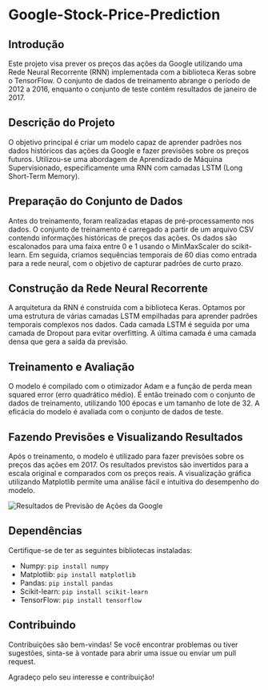 # Google-Stock-Price-Prediction

## Introdução
Este projeto visa prever os preços das ações da Google utilizando uma Rede Neural Recorrente (RNN) implementada com a biblioteca Keras sobre o TensorFlow. O conjunto de dados de treinamento abrange o período de 2012 a 2016, enquanto o conjunto de teste contém resultados de janeiro de 2017.

## Descrição do Projeto

O objetivo principal é criar um modelo capaz de aprender padrões nos dados históricos das ações da Google e fazer previsões sobre os preços futuros. Utilizou-se uma abordagem de Aprendizado de Máquina Supervisionado, especificamente uma RNN com camadas LSTM (Long Short-Term Memory).

## Preparação do Conjunto de Dados

Antes do treinamento, foram realizadas etapas de pré-processamento nos dados. O conjunto de treinamento é carregado a partir de um arquivo CSV contendo informações históricas de preços das ações. Os dados são escalonados para uma faixa entre 0 e 1 usando o MinMaxScaler do scikit-learn. Em seguida, criamos sequências temporais de 60 dias como entrada para a rede neural, com o objetivo de capturar padrões de curto prazo.

## Construção da Rede Neural Recorrente

A arquitetura da RNN é construída com a biblioteca Keras. Optamos por uma estrutura de várias camadas LSTM empilhadas para aprender padrões temporais complexos nos dados. Cada camada LSTM é seguida por uma camada de Dropout para evitar overfitting. A última camada é uma camada densa que gera a saída da previsão.

## Treinamento e Avaliação

O modelo é compilado com o otimizador Adam e a função de perda mean squared error (erro quadrático médio). É então treinado com o conjunto de dados de treinamento, utilizando 100 épocas e um tamanho de lote de 32. A eficácia do modelo é avaliada com o conjunto de dados de teste.

## Fazendo Previsões e Visualizando Resultados

Após o treinamento, o modelo é utilizado para fazer previsões sobre os preços das ações em 2017. Os resultados previstos são invertidos para a escala original e comparados com os preços reais. A visualização gráfica utilizando Matplotlib permite uma análise fácil e intuitiva do desempenho do modelo.

![Resultados de Previsão de Ações da Google](https://cdn.discordapp.com/attachments/1184622679685333042/1187916501722869760/download_2.png?ex=6598a074&is=65862b74&hm=c21f1105db4d7b8d6899d1e067f2f754747c54263de000ad121818feb37ff7fb)
## Dependências

Certifique-se de ter as seguintes bibliotecas instaladas:

- Numpy: `pip install numpy`
- Matplotlib: `pip install matplotlib`
- Pandas: `pip install pandas`
- Scikit-learn: `pip install scikit-learn`
- TensorFlow: `pip install tensorflow`

## Contribuindo

Contribuições são bem-vindas! Se você encontrar problemas ou tiver sugestões, sinta-se à vontade para abrir uma issue ou enviar um pull request.

Agradeço pelo seu interesse e contribuição!
